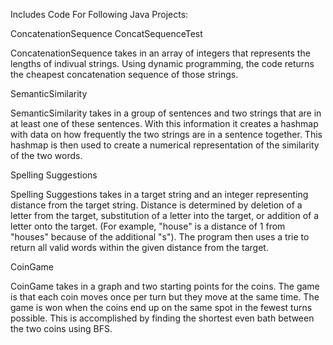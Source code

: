 Includes Code For Following Java Projects:


ConcatenationSequence
ConcatSequenceTest

  ConcatenationSequence takes in an array of integers that represents the lengths of indivual strings. Using dynamic programming, the code returns the cheapest concatenation sequence of those      strings.

SemanticSimilarity

  SemanticSimilarity takes in a group of sentences and two strings that are in at least one of these sentences. With this information it creates a hashmap with data on how frequently the two       strings are in a sentence together. This hashmap is then used to create a numerical representation of the similarity of the two words.

Spelling Suggestions

  Spelling Suggestions takes in a target string and an integer representing distance from the target string. Distance is determined by deletion of a letter from the target, substitution of a       letter into the target, or addition of a letter onto the target. (For example, "house" is a distance of 1 from "houses" because of the additional "s"). The program then uses a trie to return     all valid words within the given distance from the target.
  

CoinGame

  CoinGame takes in a graph and two starting points for the coins. The game is that each coin moves once per turn but they move at the same time. The game is won when the coins end up on the       same spot in the fewest turns possible. This is accomplished by finding the shortest even bath between the two coins using BFS.
